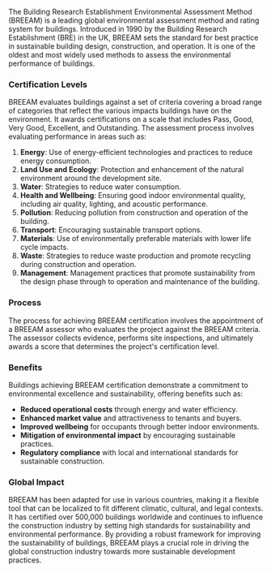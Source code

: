 The Building Research Establishment Environmental Assessment Method (BREEAM) is a leading global environmental assessment method and rating system for buildings. Introduced in 1990 by the Building Research Establishment (BRE) in the UK, BREEAM sets the standard for best practice in sustainable building design, construction, and operation. It is one of the oldest and most widely used methods to assess the environmental performance of buildings.

### Certification Levels
BREEAM evaluates buildings against a set of criteria covering a broad range of categories that reflect the various impacts buildings have on the environment. It awards certifications on a scale that includes Pass, Good, Very Good, Excellent, and Outstanding. The assessment process involves evaluating performance in areas such as:

1. **Energy**: Use of energy-efficient technologies and practices to reduce energy consumption.
2. **Land Use and Ecology**: Protection and enhancement of the natural environment around the development site.
3. **Water**: Strategies to reduce water consumption.
4. **Health and Wellbeing**: Ensuring good indoor environmental quality, including air quality, lighting, and acoustic performance.
5. **Pollution**: Reducing pollution from construction and operation of the building.
6. **Transport**: Encouraging sustainable transport options.
7. **Materials**: Use of environmentally preferable materials with lower life cycle impacts.
8. **Waste**: Strategies to reduce waste production and promote recycling during construction and operation.
9. **Management**: Management practices that promote sustainability from the design phase through to operation and maintenance of the building.

### Process
The process for achieving BREEAM certification involves the appointment of a BREEAM assessor who evaluates the project against the BREEAM criteria. The assessor collects evidence, performs site inspections, and ultimately awards a score that determines the project's certification level.

### Benefits
Buildings achieving BREEAM certification demonstrate a commitment to environmental excellence and sustainability, offering benefits such as:

- **Reduced operational costs** through energy and water efficiency.
- **Enhanced market value** and attractiveness to tenants and buyers.
- **Improved wellbeing** for occupants through better indoor environments.
- **Mitigation of environmental impact** by encouraging sustainable practices.
- **Regulatory compliance** with local and international standards for sustainable construction.

### Global Impact
BREEAM has been adapted for use in various countries, making it a flexible tool that can be localized to fit different climatic, cultural, and legal contexts. It has certified over 500,000 buildings worldwide and continues to influence the construction industry by setting high standards for sustainability and environmental performance. By providing a robust framework for improving the sustainability of buildings, BREEAM plays a crucial role in driving the global construction industry towards more sustainable development practices.